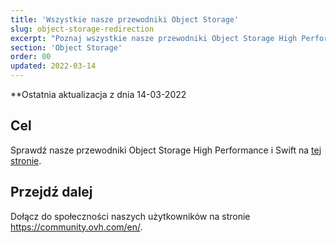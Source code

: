 ```yaml
---
title: 'Wszystkie nasze przewodniki Object Storage'
slug: object-storage-redirection
excerpt: "Poznaj wszystkie nasze przewodniki Object Storage High Performance i Swift"
section: 'Object Storage'
order: 00
updated: 2022-03-14
---
```


**Ostatnia aktualizacja z dnia 14-03-2022

## Cel

Sprawdź nasze przewodniki Object Storage High Performance i Swift na [tej stronie](https://docs.ovh.com/pl/storage/).

## Przejdź dalej

Dołącz do społeczności naszych użytkowników na stronie <https://community.ovh.com/en/>.